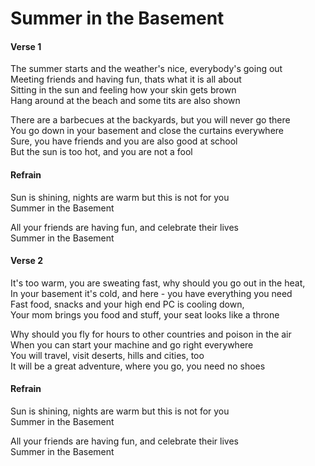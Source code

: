 # Summer in the Basement
  
#### Verse 1

The summer starts and the weather's nice, everybody's going out  
Meeting friends and having fun, thats what it is all about  
Sitting in the sun and feeling how your skin gets brown  
Hang around at the beach and some tits are also shown  
  
There are a barbecues at the backyards, but you will never go there  
You go down in your basement and close the curtains everywhere  
Sure, you have friends and you are also good at school  
But the sun is too hot, and you are not a fool  
  
#### Refrain

Sun is shining, nights are warm but this is not for you  
Summer in the Basement  
  
All your friends are having fun, and celebrate their lives  
Summer in the Basement  
  
#### Verse 2
  
It's too warm, you are sweating fast, why should you go out in the heat,  
In your basement it's cold, and here - you have everything you need  
Fast food, snacks and your high end PC is cooling down,  
Your mom brings you food and stuff, your seat looks like a throne  
  
Why should you fly for hours to other countries and poison in the air  
When you can start your machine and go right everywhere  
You will travel, visit deserts, hills and cities, too  
It will be a great adventure, where you go, you need no shoes  

#### Refrain

Sun is shining, nights are warm but this is not for you  
Summer in the Basement  
  
All your friends are having fun, and celebrate their lives  
Summer in the Basement  
